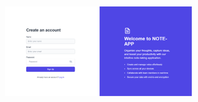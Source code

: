 ![image alt](https://github.com/GIT-SOUHAIL/GoodNote/blob/03b293ec99cbee2b185bd551baa20fd399d00fa5/Screenshot%202024-11-27%20162202.png) 
 
